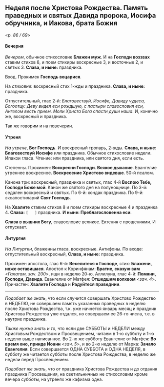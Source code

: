 ## Неделя после Христова Рождества. Память праведных и святых Давида пророка, Иосифа обручника, и Иакова, брата Божия

<*p. 86 / 69*> 

#### Вечерня

*Вечером*, обычное стихословие **Блажен муж**. И на **Господи воззвах** ставим стихов 8, и поем стихиры 
воскресные 3, и восточные 2, и святых 3. **Слава, и ныне:** праздника. 

Вход. Прокимен **Господь воцарися**. 

На *стиховне*: воскресный стих 1-жды и праздника. **Слава, и ныне:** праздника. 

Отпустительный, глас 2-й: *Благовествуй, Иосифе, Давиду чудеса, Богоотцу: Деву видел еси рождшую, 
с пастыри славословил еси, Ангелом весть прием. Моли Христа Бога спасти души наша*. 
И, конечно же, воскресный и праздника.
 
Так же говорим и на повечерии. 

#### Утреня

*На утрене*, **Бог Господь**. И воскресный тропарь, 2-жды. **Слава, и ныне: Благовествуй Иосифе** 
или праздника. Обычное стихословие недели. Ипакои гласа. Чтение: или праздника, или святого дня, если 
есть. 

Степенны. Прокимен: **Воскресни Господи**. **Всякое дыхание**. Евангелие утреннее воскресное. 
**Воскресение Христово видевше**. 50-й псалом. 

Канона три: воскресный, праздника и святых, глас 4-й **Воспою Тебе, Господи Боже мой**. Канон же 
святого дня на полунощнице. 
По 3-й: седален воскресный и святых. 
По 6-й: кондак праздника. 
По 9-й: эксапостиларий **Свят Господь**. 

На **Хвалите** ставим стихов 8 и поем стихиры воскресные 4 и праздника 4. **Слава:** `[   ]` праздника. 
**И ныне: Преблагословенна еси**. 

**Слава в вышних Богу**, славословие великое. Ектения с прошениями. И отпускает. 

#### Литургия 

*На Литургии*, блаженны гласа, воскресные. Антифоны. 
По входе: отпустительный воскресный, **Слава, и ныне:** праздника. 

Прокимен апостола, глас 6-й: **Веселитеся о Господе**, стих: **Блажени, ихже оставишася**. 
Апостол к Коринфянам: **Братие, сказую вам** <*Галатам, зач. 200*>, ищи в неделю 20-ю. 
Аллилуиа, глас 4-й: **Помяни, Господи, Давида**. 
Евангелие от Матфея: **Отшедшим волхвом** <*зач. 4*>. 
Причастен: **Хвалите Господа** и **Радуйтеся праведнии**. 

--- 

*Подобает же знать*, что если случится совершать Христово Рождество в НЕДЕЛЮ, не совершаем память 
указанных праведных в неделю после Христова Рождества, т.к. уже начнется январь месяц и праздник 
Христова Рождества уже отдался, но совершаем ее 26-го числа, т.е. в наутрие праздника. 

*Также нужно знать и то*, что если две СУББОТЫ и НЕДЕЛИ между Христовым Рождеством и Просвещением, 
читаем в 1-ю субботу и 1-ю неделю выше написанное. Во 2-ю же субботу Евангелие от Матфея: 
**Во время оно, прииде Иоанн** <*зач. 5*>, и во 2-ю неделю от Марка: **Зачало Евангелия**. 
Если совершается ОДНА СУББОТА и ОДНА НЕДЕЛЯ, в субботу же читается субботы после Христова Рождества, 
в неделю же недели перед Просвещением. 

*Подобает же знать*, что от праздника Христова Рождества и до отдания праздника Просвещения, на 
светильничных не стихословим кроме вечера субботы, на утренях же кафизма одна.  
